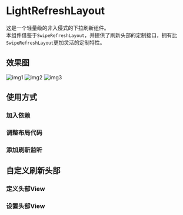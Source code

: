 # LightRefreshLayout
这是一个轻量级的非入侵式的下拉刷新组件。<br/>
本组件借鉴于`SwipeRefreshLayout`，并提供了刷新头部的定制接口，拥有比`SwipeRefreshLayout`更加灵活的定制特性。

## 效果图
![img1]()
![img2]()
![img3]()

## 使用方式

### 加入依赖

### 调整布局代码

### 添加刷新监听

## 自定义刷新头部

### 定义头部View

### 设置头部View